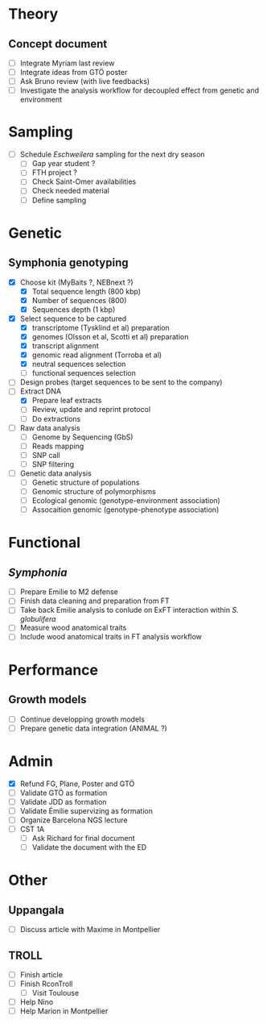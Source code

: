 # Theory

## Concept document

- [ ] Integrate Myriam last review
- [ ] Integrate ideas from GTÖ poster
- [ ] Ask Bruno review (with live feedbacks)
- [ ] Investigate the analysis workflow for decoupled effect from genetic and environment

# Sampling

- [ ] Schedule *Eschweilera* sampling for the next dry season
    - [ ] Gap year student ?
    - [ ] FTH project ?
    - [ ] Check Saint-Omer availabilities
    - [ ] Check needed material
    - [ ] Define sampling

# Genetic

## Symphonia genotyping

- [x] Choose kit (MyBaits ?, NEBnext ?)
    - [x] Total sequence length (800 kbp)
    - [x] Number of sequences (800)
    - [x] Sequences depth (1 kbp)
- [x] Select sequence to be captured
    - [x] transcriptome (Tysklind et al) preparation
    - [x] genomes (Olsson et al, Scotti et al) preparation
    - [x] transcript alignment
    - [x] genomic read alignment (Torroba et al)
    - [x] neutral sequences selection
    - [ ] functional sequences selection
- [ ] Design probes (target sequences to be sent to the company)
- [ ] Extract DNA
    - [x] Prepare leaf extracts
    - [ ] Review, update and reprint protocol
    - [ ] Do extractions 
- [ ] Raw data analysis
    - [ ] Genome by Sequencing (GbS)
    - [ ] Reads mapping
    - [ ] SNP call
    - [ ] SNP filtering
- [ ] Genetic data analysis
    - [ ] Genetic structure of populations
    - [ ] Genomic structure of polymorphisms
    - [ ] Ecological genomic (genotype-environment association)
    - [ ] Assocaition genomic (genotype-phenotype association)

# Functional

## *Symphonia*

- [ ] Prepare Emilie to M2 defense
- [ ] Finish data cleaning and preparation from FT
- [ ] Take back Emilie analysis to conlude on ExFT interaction within *S. globulifera*
- [ ] Measure wood anatomical traits
- [ ] Include wood anatomical traits in FT analysis workflow

# Performance

## Growth models

- [ ] Continue developping growth models
- [ ] Prepare genetic data integration (ANIMAL ?)

# Admin

- [x] Refund FG, Plane, Poster and GTÖ
- [ ] Validate GTÖ as formation
- [ ] Validate JDD as formation
- [ ] Validate Émilie supervizing as formation
- [ ] Organize Barcelona NGS lecture
- [ ] CST 1A
    - [ ] Ask Richard for final document
    - [ ] Validate the document with the ED

# Other

## Uppangala

- [ ] Discuss article with Maxime in Montpellier

## TROLL

- [ ] Finish article
- [ ] Finish RconTroll
    - [ ] Visit Toulouse
- [ ] Help Nino
- [ ] Help Marion in Montpellier
